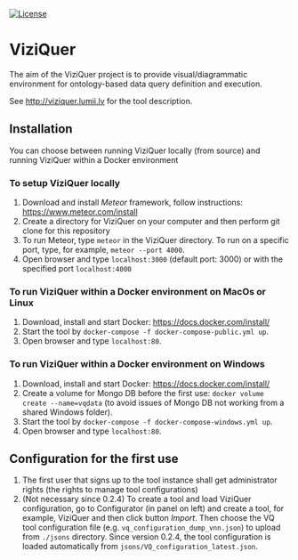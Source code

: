 [![License](http://img.shields.io/:license-mit-blue.svg)](https://raw.githubusercontent.com/LUMII-Syslab/viziquer/master/LICENSE)
# ViziQuer

The aim of the ViziQuer project is to provide visual/diagrammatic environment for ontology-based data query definition and execution.

See http://viziquer.lumii.lv for the tool description.


## Installation

You can choose between running ViziQuer locally (from source) and running ViziQuer within a Docker environment

### To setup ViziQuer locally

1. Download and install _Meteor_ framework, follow instructions: https://www.meteor.com/install
1. Create a directory for ViziQuer on your computer and then perform git clone for this repository
1. To run Meteor, type `meteor` in the ViziQuer directory.
 To run on a specific port, type, for example, `meteor --port 4000`.
1. Open browser and type `localhost:3000` (default port: 3000) or with the specified port `localhost:4000`

### To run ViziQuer within a Docker environment on MacOs or Linux

1. Download, install and start Docker: https://docs.docker.com/install/
1. Start the tool by `docker-compose -f docker-compose-public.yml up`.
1. Open browser and type `localhost:80`.

### To run ViziQuer within a Docker environment on Windows

1. Download, install and start Docker: https://docs.docker.com/install/
1. Create a volume for Mongo DB before the first use: `docker volume create --name=vqdata` (to avoid issues of Mongo DB not working from a shared Windows folder).
1. Start the tool by `docker-compose -f docker-compose-windows.yml up`.
1. Open browser and type `localhost:80`.

## Configuration for the first use

1. The first user that signs up to the tool instance shall get administrator rights (the rights to manage tool configurations)
1. (Not necessary since 0.2.4) To create a tool and load ViziQuer configuration, go to Configurator (in panel on left) and create a tool, for example, ViziQuer and then click button _Import_.
   Then choose the VQ tool configuration file (e.g. `vq_configuration_dump_vnn.json`) to upload from `./jsons` directory.
   Since version 0.2.4, the tool configuration is loaded automatically from `jsons/VQ_configuration_latest.json`.
